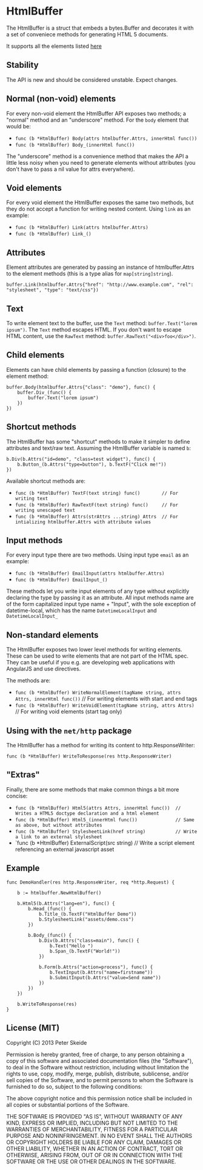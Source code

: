 HtmlBuffer
==========

The HtmlBuffer is a struct that embeds a bytes.Buffer and decorates it with a set of conveniece methods for generating HTML 5 documents.

It supports all the elements listed [here](https://developer.mozilla.org/en-US/docs/Web/Guide/HTML/HTML5/HTML5_element_list "HTML5 element list")

Stability
---------

The API is new and should be considered unstable. Expect changes.

Normal (non-void) elements
--------------------------

For every non-void element the HtmlBuffer API exposes two methods; a "normal" method and an "underscore" method.
For the `body` element that would be:

* `func (b *HtmlBuffer) Body(attrs htmlbuffer.Attrs, innerHtml func())`
* `func (b *HtmlBuffer) Body_(innerHtml func())`

The "underscore" method is a convenience method that makes the API a little less noisy
when you need to generate elements without attributes (you don't have to pass a nil value for attrs everywhere).

Void elements
-------------

For every void element the HtmlBuffer exposes the same two methods, but they do not accept a function for writing nested content. Using `link` as an example:

* `func (b *HtmlBuffer) Link(attrs htmlbuffer.Attrs)`
* `func (b *HtmlBuffer) Link_()`

Attributes
----------

Element attributes are generated by passing an instance of htmlbuffer.Attrs to the element methods (this is a type alias for `map[string]string`).

    buffer.Link(htmlbuffer.Attrs{"href": "http://www.example.com", "rel": "stylesheet", "type": "text/css"})

Text
-----

To write element text to the buffer, use the `Text` method: `buffer.Text("lorem ipsum")`. The `Text` method escapes HTML. If you don't want to
escape HTML content, use the `RawText` method: `buffer.RawText("<div>foo</div>")`.

Child elements
--------------

Elements can have child elements by passing a function (closure) to the element method:

    buffer.Body(htmlbuffer.Attrs{"class": "demo"}, func() {
        buffer.Div_(func() {
            buffer.Text("lorem ipsum")
        })
    })

Shortcut methods
----------------

The HtmlBuffer has some "shortcut" methods to make it simpler to define attributes and text/raw text. Assuming the HtmlBuffer variable is named `b`:

    b.Div(b.Attrs("id=demo", "class=test widget"), func() {
        b.Button_(b.Attrs("type=button"), b.TextF("Click me!"))
    })

Available shortcut methods are:

* `func (b *HtmlBuffer) TextF(text string) func()        // For writing text`
* `func (b *HtmlBuffer) RawTextF(text string) func()     // For writing unescaped text`
* `func (b *HtmlBuffer) Attrs(strAttrs ...string) Attrs  // For intializing htmlbuffer.Attrs with attribute values`

Input methods
-------------

For every input type there are two methods. Using input type `email` as an example:

* `func (b *HtmlBuffer) EmailInput(attrs htmlbuffer.Attrs)`
* `func (b *HtmlBuffer) EmailInput_()`

These methods let you write input elements of any type without explicitly declaring the type by passing it as an attribute.
All input methods name are of the form capitalized input type name + "Input", with the sole exception of datetime-local, which has
the name `DatetimeLocalInput` and `DatetimeLocalInput_`

Non-standard elements
---------------------

The HtmlBuffer exposes two lower level methods for writing elements. These can be used to write elements that are not part of the HTML spec. They can be useful if you e.g. are developing web applications with AngularJS and use directives.

The methods are:

* `func (b *HtmlBuffer) WriteNormalElement(tagName string, attrs Attrs, innerHtml func())` // For writing elements with start and end tags
* `func (b *HtmlBuffer) WriteVoidElement(tagName string, attrs Attrs)`                     // For writing void elements (start tag only)

Using with the `net/http` package
---------------------------------

The HtmlBuffer has a method for writing its content to http.ResponseWriter:

    func (b *HtmlBuffer) WriteToResponse(res http.ResponseWriter)

"Extras"
--------

Finally, there are some methods that make common things a bit more concise:

* `func (b *HtmlBuffer) Html5(attrs Attrs, innerHtml func())  // Writes a HTML5 doctype declaration and a html element`
* `func (b *HtmlBuffer) Html5_(innerHtml func())              // Same as above, but without attributes`
* `func (b *HtmlBuffer) StylesheetLink(href string)           // Write a link to an external stylesheet`
* `func (b *HtmlBuffer) ExternalScript(src string)            // Write a script element referencing an external javascript asset

Example
-------

    func DemoHandler(res http.ResponseWriter, req *http.Request) {

        b := htmlbuffer.NewHtmlBuffer()

        b.Html5(b.Attrs("lang=en"), func() {
            b.Head_(func() {
                b.Title_(b.TextF("HtmlBuffer Demo"))
                b.StylesheetLink("assets/demo.css")
            })

            b.Body_(func() {
                b.Div(b.Attrs("class=main"), func() {
                    b.Text("Hello ")
                    b.Span_(b.TextF("World!"))
                })

                b.Form(b.Attrs("action=process"), func() {
                    b.TextInput(b.Attrs("name=firstname"))
                    b.SubmitInput(b.Attrs("value=Send name"))
                })
            })
        })

        b.WriteToResponse(res)
    }

License (MIT)
-------------

Copyright (C) 2013 Peter Skeide

Permission is hereby granted, free of charge, to any person obtaining a copy of this software and associated documentation files (the "Software"), to deal in the Software without restriction, including without limitation the rights to use, copy, modify, merge, publish, distribute, sublicense, and/or sell copies of the Software, and to permit persons to whom the Software is furnished to do so, subject to the following conditions:

The above copyright notice and this permission notice shall be included in all copies or substantial portions of the Software.

THE SOFTWARE IS PROVIDED "AS IS", WITHOUT WARRANTY OF ANY KIND, EXPRESS OR IMPLIED, INCLUDING BUT NOT LIMITED TO THE WARRANTIES OF MERCHANTABILITY, FITNESS FOR A PARTICULAR PURPOSE AND NONINFRINGEMENT. IN NO EVENT SHALL THE AUTHORS OR COPYRIGHT HOLDERS BE LIABLE FOR ANY CLAIM, DAMAGES OR OTHER LIABILITY, WHETHER IN AN ACTION OF CONTRACT, TORT OR OTHERWISE, ARISING FROM, OUT OF OR IN CONNECTION WITH THE SOFTWARE OR THE USE OR OTHER DEALINGS IN THE SOFTWARE.
